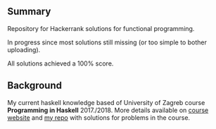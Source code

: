 ## Summary ##

Repository for Hackerrank solutions for functional programming.

In progress since most solutions still missing (or too simple to bother uploading).

All solutions achieved a 100% score. 

## Background ##

My current haskell knowledge based of University of Zagreb course **Programming in Haskell** 2017./2018.
More details available on [course website](www.fer.unizg.hr/predmet/puh/) 
and [my repo](https://github.com/FilipBolt/puh) with solutions for problems in the course.
